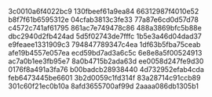 3c0010a6f4022bc9
130fbeef61a9ea84
66312987f4010e52
b8f7f61b6595312e
04cfab3813c3fe33
77a87e6cd0d57d78
c4572c741af61795
861ac7e749478c86
488a3869bfc5b88e
dbc2940d2fb424ad
5d5f02743de7fffc
1b5e3a46d04dad37
e9feaee1331909c3
794847789347c4ea
1df63b5fba75ceab
afe19b4557e057ea
ecd59bd7ad3a6c5c
6e8e8a5f00524913
ac7a0b1ee3fb95e7
8a0b4715b2ada63d
ee0058d247fe9d30
0176f8a491a3fa76
b00badcb28938440
4d732952efab4cda
feb6473445be6601
3b2d0059c1fd314f
83a28714c91ccb89
301c60f21ec0b10a
8afd3655700af99d
2aaaa086db1305b1
